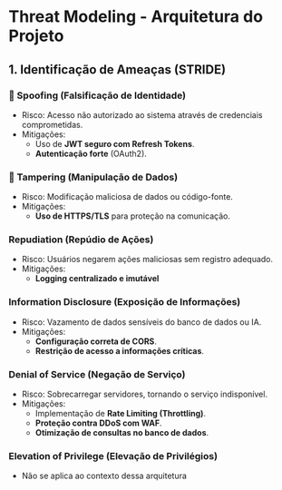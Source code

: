 ﻿# Threat Modeling - Arquitetura do Projeto

## 1. Identificação de Ameaças (STRIDE)

### 🛑 Spoofing (Falsificação de Identidade)
- Risco: Acesso não autorizado ao sistema através de credenciais comprometidas.
- Mitigações:
  - Uso de **JWT seguro com Refresh Tokens**.
  - **Autenticação forte** (OAuth2).

### 🔧 Tampering (Manipulação de Dados)
- Risco: Modificação maliciosa de dados ou código-fonte.
- Mitigações:
  - **Uso de HTTPS/TLS** para proteção na comunicação.

###  Repudiation (Repúdio de Ações)
- Risco: Usuários negarem ações maliciosas sem registro adequado.
- Mitigações:
  - **Logging centralizado e imutável**

###  Information Disclosure (Exposição de Informações)
- Risco: Vazamento de dados sensíveis do banco de dados ou IA.
- Mitigações:
  - **Configuração correta de CORS**.
  - **Restrição de acesso a informações críticas**.

###  Denial of Service (Negação de Serviço)
- Risco: Sobrecarregar servidores, tornando o serviço indisponível.
- Mitigações:
  - Implementação de **Rate Limiting (Throttling)**.
  - **Proteção contra DDoS com WAF**.
  - **Otimização de consultas no banco de dados**.

###  Elevation of Privilege (Elevação de Privilégios)
- Não se aplica ao contexto dessa arquitetura
 
